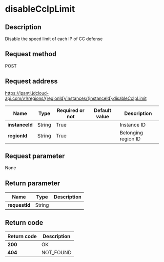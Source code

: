 # disableCcIpLimit


## Description
Disable the speed limit of each IP of CC defense

## Request method
POST

## Request address
https://ipanti.jdcloud-api.com/v1/regions/{regionId}/instances/{instanceId}:disableCcIpLimit

|Name|Type|Required or not|Default value|Description|
|---|---|---|---|---|
|**instanceId**|String|True||Instance ID|
|**regionId**|String|True||Belonging region ID|

## Request parameter
None


## Return parameter
|Name|Type|Description|
|---|---|---|
|**requestId**|String||



## Return code
|Return code|Description|
|---|---|
|**200**|OK|
|**404**|NOT_FOUND|
